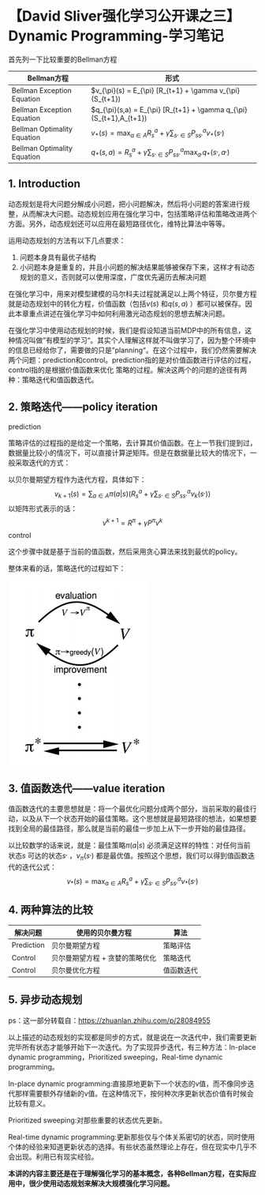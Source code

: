 # 【David Sliver强化学习公开课之三】Dynamic Programming-学习笔记

首先列一下比较重要的Bellman方程

| Bellman方程                   | 形式                                       |
| --------------------------- | ---------------------------------------- |
| Bellman Exception Equation  | $v_{\pi}(s) = E_{\pi} [R_{t+1} + \gamma v_{\pi}(S_{t+1}) | S_t = s]$ |
| Bellman Exception Equation  | $q_{\pi}(s,a) = E_{\pi} [R_{t+1} + \gamma q_{\pi}(S_{t+1},A_{t+1}) | S_t = s, A_t = a]$ |
| Bellman Optimality Equation | $v_*(s) = \max_{a\in A} R_s^a + \gamma \sum_{s^,\in S}P_{ss^,}^av_*(s^,)$ |
| Bellman Optimality Equation | $q_*(s,a) = R_s^a + \gamma \sum_{s^,\in S}P_{ss^,}^a \max _{a^,}q_*(s^,,a^,)$ |

## 1. Introduction

动态规划是将大问题分解成小问题，把小问题解决，然后将小问题的答案进行规整，从而解决大问题。动态规划应用在强化学习中，包括策略评估和策略改进两个方面。另外，动态规划还可以应用在最短路径优化，维特比算法中等等。

运用动态规划的方法有以下几点要求：

1. 问题本身具有最优子结构
2. 小问题本身是重复的，并且小问题的解决结果能够被保存下来，这样才有动态规划的意义，否则就可以使用深度，广度优先遍历去解决问题

在强化学习中，用来对模型建模的马尔科夫过程就满足以上两个特征，贝尔曼方程就是动态规划中的转化方程，价值函数（包括$v(s)$ 和$q(s,a)$ ）都可以被保存。因此本章重点讲述在强化学习中如何利用激光动态规划的思想去解决问题。

在强化学习中使用动态规划的时候，我们是假设知道当前MDP中的所有信息，这种情况叫做”有模型的学习“。其实个人理解这样就不叫做学习了，因为整个环境中的信息已经给你了，需要做的只是”planning“。在这个过程中，我们仍然需要解决两个问题：prediction和control。prediction指的是对价值函数进行评估的过程，control指的是根据价值函数来优化 策略的过程。解决这两个的问题的途径有两种：策略迭代和值函数迭代。

## 2. 策略迭代——policy iteration

prediction

策略评估的过程指的是给定一个策略，去计算其价值函数。在上一节我们提到过，数据量比较小的情况下，可以直接计算逆矩阵。但是在数据量比较大的情况下，一般采取迭代的方式：

以贝尔曼期望方程作为迭代方程，具体如下：
$$
v_{k+1}(s) = \sum_{a\in A}\pi(a|s)(R_s^a + \gamma \sum_{s^,\in S}P_{ss^,}^a v_k(s^,))
$$
以矩阵形式表示的话：
$$
v^{k+1} = R^{\pi} + \gamma P^{\pi}v^k
$$
control

这个步骤中就是基于当前的值函数，然后采用贪心算法来找到最优的policy。

整体来看的话，策略迭代的过程如下：

![PI](./fig/PI.png)

## 3. 值函数迭代——value iteration

值函数迭代的主要思想就是：将一个最优化问题分成两个部分，当前采取的最佳行动，以及从下一个状态开始的最佳策略。这个思想就是最短路径的想法，如果想要找到全局的最佳路径，那么就是当前的最佳一步加上从下一步开始的最佳路径。

以比较数学的话来说，就是：最佳策略$\pi(a|s)$ 必须满足这样的特性：对任何当前状态$s$ 可达的状态$s^,$ ，$v_{\pi} (s^,)$ 都是最优值。按照这个思想，我们可以得到值函数迭代的迭代公式：
$$
v_*(s) = \max_{a\in A} R_s^a + \gamma \sum_{s^,\in S}P_{ss^,}^av_*(s^,)
$$

## 4. 两种算法的比较

| 解决问题       | 使用的贝尔曼方程          | 算法    |
| ---------- | ----------------- | ----- |
| Prediction | 贝尔曼期望方程           | 策略评估  |
| Control    | 贝尔曼期望方程 + 贪婪的策略优化 | 策略迭代  |
| Control    | 贝尔曼优化方程           | 值函数迭代 |

## 5. 异步动态规划

ps：这一部分转载自：https://zhuanlan.zhihu.com/p/28084955

以上描述的动态规划的实现都是同步的方式，就是说在一次迭代中，我们需要更新完毕所有状态才能够开始下一次迭代。为了实现异步迭代，有三种方法：In-place dynamic programming，Prioritized sweeping，Real-time dynamic programming。

In-place dynamic programming:直接原地更新下一个状态的v值，而不像同步迭代那样需要额外存储新的v值。在这种情况下，按何种次序更新状态价值有时候会比较有意义。

Prioritized sweeping:对那些重要的状态优先更新。

Real-time dynamic programming:更新那些仅与个体关系密切的状态，同时使用个体的经验来知道更新状态的选择。有些状态虽然理论上存在，但在现实中几乎不会出现。利用已有现实经验。

**本讲的内容主要还是在于理解强化学习的基本概念，各种Bellman方程，在实际应用中，很少使用动态规划来解决大规模强化学习问题。**

